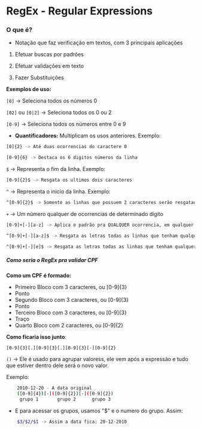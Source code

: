 # RegEx - Regular Expressions

### O que é?

- Notação que faz verificação em textos, com 3 principais aplicações

1. Efetuar buscas por padrões

2. Efetuar validações em texto

3. Fazer Substituições

**Exemplos de uso:**

`[0]` -> Seleciona todos os números 0

`[02]` ou `[0|2]` -> Seleciona todos os 0 ou 2

`[0-9]` -> Seleciona todos os números entre 0 e 9

- **Quantificadores:** Multiplicam os usos anteriores. Exemplo:

```bash
[0]{2} -> Até duas ocorrencias do caractere 0

[0-9]{6} -> Destaca os 6 digitos números da linha
```

`$` -> Representa o fim da linha. Exemplo:

```bash
[0-9]{2}$ -> Resgata os ultimos dois caracteres
```

`^` -> Representa o inicio da linha. Exemplo:

```bash
^[0-9]{2}$ -> Somente as linhas que possuem 2 caracteres serão resgatadas
```

`+` -> Um número qualquer de ocorrencias de determinado digito

```bash
[0-9]+[-][a-z] -> Aplica o padrão pra QUALQUER ocorrencia, em qualquer posição.

^[0-9]+[-][a-z]$ -> Resgata as letras todas as linhas que tenham qualquer quantidade de números, com qualquer letra no final.

^[0-9]+[-][e]$ -> Resgata as letras todas as linhas que tenham qualquer quantidade de números, porém apenas os que tem a letra E no final.
```

##### Como seria o RegEx pra validar CPF

**Como um CPF é formado:**

- Primeiro Bloco com 3 caracteres, ou [0-9]{3}
- Ponto
- Segundo Bloco com 3 caracteres, ou [0-9]{3}
- Ponto
- Terceiro Bloco com 3 caracteres, ou [0-9]{3}
- Traço
- Quarto Bloco com 2 caracteres, ou [0-9]{2}

**Como ficaria isso junto**:

```bash
[0-9]{3}[.][0-9]{3}[.][0-9]{3}[-][0-9]{2}

```

`()` -> Ele é usado para agrupar valoress, ele vem após a expressão e tudo que estiver dentro dele será o novo valor.

Exemplo:

```bash
    2010-12-20 - A data original
    ([0-9]{4})[-]([0-9]{2})[-]([0-9]{2})
     grupo 1       grupo 2      grupo 3
```

- E para acessar os grupos, usamos "$" e o numero do grupo. Assim:

```bash
    $3/$2/$1 -> Assim a data fica: 20-12-2010
```

